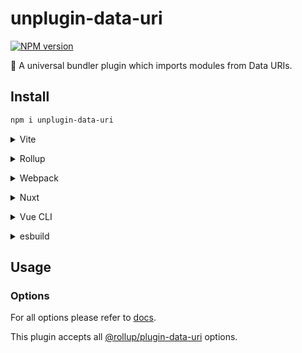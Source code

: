 # unplugin-data-uri

[![NPM version](https://img.shields.io/npm/v/unplugin-data-uri?color=a1b858&label=)](https://www.npmjs.com/package/unplugin-data-uri)

🍣 A universal bundler plugin which imports modules from Data URIs.

## Install

```bash
npm i unplugin-data-uri
```

<details>
<summary>Vite</summary><br>

```ts
// vite.config.ts
import unpluginDataUri from 'unplugin-data-uri/vite'

export default defineConfig({
  plugins: [
    unpluginDataUri({
      /* options */
    }),
  ],
})
```

Example: [`playground/`](./playground/)

<br></details>

<details>
<summary>Rollup</summary><br>

```ts
// rollup.config.js
import unpluginDataUri from 'unplugin-data-uri/rollup'

export default {
  plugins: [
    unpluginDataUri({
      /* options */
    }),
  ],
}
```

<br></details>

<details>
<summary>Webpack</summary><br>

```ts
// webpack.config.js
module.exports = {
  /* ... */
  plugins: [
    require('unplugin-data-uri/webpack')({
      /* options */
    }),
  ],
}
```

<br></details>

<details>
<summary>Nuxt</summary><br>

```ts
// nuxt.config.js
export default defineNuxtConfig({
  modules: [
    [
      'unplugin-data-uri/nuxt',
      {
        /* options */
      },
    ],
  ],
})
```

> This module works for both Nuxt 2 and [Nuxt Vite](https://github.com/nuxt/vite)

<br></details>

<details>
<summary>Vue CLI</summary><br>

```ts
// vue.config.js
module.exports = {
  configureWebpack: {
    plugins: [
      require('unplugin-data-uri/webpack')({
        /* options */
      }),
    ],
  },
}
```

<br></details>

<details>
<summary>esbuild</summary><br>

```ts
// esbuild.config.js
import { build } from 'esbuild'
import unpluginDataUri from 'unplugin-data-uri/esbuild'

build({
  plugins: [unpluginDataUri()],
})
```

<br></details>

## Usage

### Options

For all options please refer to [docs](https://github.com/rollup/plugins/tree/master/packages/data-uri#options).

This plugin accepts all [@rollup/plugin-data-uri](https://github.com/rollup/plugins/tree/master/packages/data-uri#options) options.
